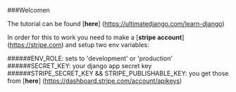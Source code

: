 ###Welcomen

The tutorial can be found [**here**] (https://ultimatedjango.com/learn-django)

In order for this to work you need to make a [**stripe account**] (https://stripe.com) and setup two env variables:

######ENV_ROLE:
     sets to 'development' or 'production'
######SECRET_KEY:
     your django app secret key
######STRIPE_SECRET_KEY && STRIPE_PUBLISHABLE_KEY:
     you get those from [**here**] (https://dashboard.stripe.com/account/apikeys)